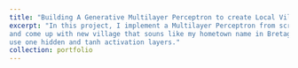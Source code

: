 ```yaml
---
title: "Building A Generative Multilayer Perceptron to create Local Village Names"
excerpt: "In this project, I implement a Multilayer Perceptron from scratch to build a Generative model
and come up with new village that souns like my hometown name in Bretagne, France. I use Pytorch tensors as data structure and
use one hidden and tanh activation layers."
collection: portfolio
---
```

